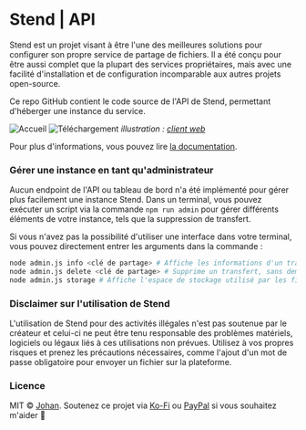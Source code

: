 # Stend | API

Stend est un projet visant à être l'une des meilleures solutions pour configurer son propre service de partage de fichiers. Il a été conçu pour être aussi complet que la plupart des services propriétaires, mais avec une facilité d'installation et de configuration incomparable aux autres projets open-source.

Ce repo GitHub contient le code source de l'API de Stend, permettant d'héberger une instance du service.

![Accueil](https://stend-docs.johanstick.fr/_next/image?url=%2F_next%2Fstatic%2Fmedia%2Fdemo_homepage.90c32aac.png&w=1920&q=75)
![Téléchargement](https://stend-docs.johanstick.fr/_next/image?url=%2F_next%2Fstatic%2Fmedia%2Fdemo_downloadPage.5b317e36.png&w=1920&q=75)
*illustration : [client web](https://github.com/hoststend/stend-web)*

Pour plus d'informations, vous pouvez lire [la documentation](https://stend.johanstick.fr/api-docs/intro).

### Gérer une instance en tant qu'administrateur

Aucun endpoint de l'API ou tableau de bord n'a été implémenté pour gérer plus facilement une instance Stend. Dans un terminal, vous pouvez exécuter un script via la commande `npm run admin` pour gérer différents éléments de votre instance, tels que la suppression de transfert.

Si vous n'avez pas la possibilité d'utiliser une interface dans votre terminal, vous pouvez directement entrer les arguments dans la commande :

```bash
node admin.js info <clé de partage> # Affiche les informations d'un transfert
node admin.js delete <clé de partage> # Supprime un transfert, sans demander confirmation
node admin.js storage # Affiche l'espace de stockage utilisé par les fichiers enregistrés
```

### Disclaimer sur l'utilisation de Stend

L'utilisation de Stend pour des activités illégales n'est pas soutenue par le créateur et celui-ci ne peut être tenu responsable des problèmes matériels, logiciels ou légaux liés à ces utilisations non prévues. Utilisez à vos propres risques et prenez les précautions nécessaires, comme l'ajout d'un mot de passe obligatoire pour envoyer un fichier sur la plateforme.

### Licence

MIT © [Johan](https://johanstick.fr). Soutenez ce projet via [Ko-Fi](https://ko-fi.com/johan_stickman) ou [PayPal](https://paypal.me/moipastoii) si vous souhaitez m'aider 💙
